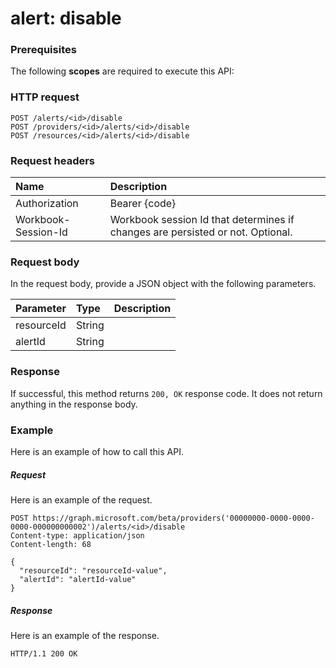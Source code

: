 # alert: disable


### Prerequisites
The following **scopes** are required to execute this API: 
### HTTP request
<!-- { "blockType": "ignored" } -->
```http
POST /alerts/<id>/disable
POST /providers/<id>/alerts/<id>/disable
POST /resources/<id>/alerts/<id>/disable

```
### Request headers
| Name       | Description|
|:---------------|:----------|
| Authorization  | Bearer {code}|
| Workbook-Session-Id  | Workbook session Id that determines if changes are persisted or not. Optional.|

### Request body
In the request body, provide a JSON object with the following parameters.

| Parameter	   | Type	|Description|
|:---------------|:--------|:----------|
|resourceId|String||
|alertId|String||

### Response
If successful, this method returns `200, OK` response code. It does not return anything in the response body.

### Example
Here is an example of how to call this API.
##### Request
Here is an example of the request.
<!-- {
  "blockType": "request",
  "name": "alert_disable"
}-->
```http
POST https://graph.microsoft.com/beta/providers('00000000-0000-0000-0000-000000000002')/alerts/<id>/disable
Content-type: application/json
Content-length: 68

{
  "resourceId": "resourceId-value",
  "alertId": "alertId-value"
}
```

##### Response
Here is an example of the response. 
<!-- {
  "blockType": "response",
  "truncated": true,
  "@odata.type": "microsoft.graph.None"
} -->
```http
HTTP/1.1 200 OK
```

<!-- uuid: 8fcb5dbc-d5aa-4681-8e31-b001d5168d79
2015-10-25 14:57:30 UTC -->
<!-- {
  "type": "#page.annotation",
  "description": "alert: disable",
  "keywords": "",
  "section": "documentation",
  "tocPath": ""
}-->